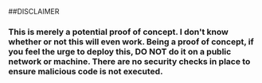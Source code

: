 ##DISCLAIMER
### This is merely a potential proof of concept. I don't know whether or not this will even work. Being a proof of concept, if you feel the urge to deploy this, DO NOT do it on a public network or machine. There are no security checks in place to ensure malicious code is not executed.
